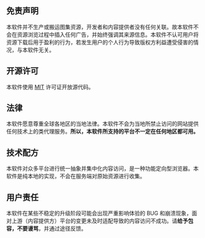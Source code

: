 ## 免责声明
本软件并不生产或搬运图集资源，开发者和内容提供者没有任何关联。故本软件不会在资源浏览过程中插入任何广告，并始终强调其来源信息。本软件不认可用户将资源下载后用于盈利的行为，若发生用户的个人行为导致版权方利益遭受侵害的情况，与本软件无关。

## 开源许可
本软件使用 [MIT](https://opensource.org/licenses/MIT) 许可证开放源代码。

## 法律
本软件愿意尊重全球各地区的当地法律。本软件不会为当地所禁止访问的网站提供任何技术上的类代理服务。**所以，本软件所支持的平台不一定在任何地区都可用。**

## 技术配方
本软件对众多平台进行统一抽象并集中化内容访问，是一种功能定向型浏览器。本软件是纯本地的实现，不会在服务端对原始资源进行收集。

## 用户责任
本软件在某些不稳定的升级阶段可能会出现严重影响体验的 BUG 和崩溃现象，面对上游（内容提供方）平台的变更未及时适配导致的内容访问不成功。请**给予包容，不要谩骂**，并通过途径反馈。